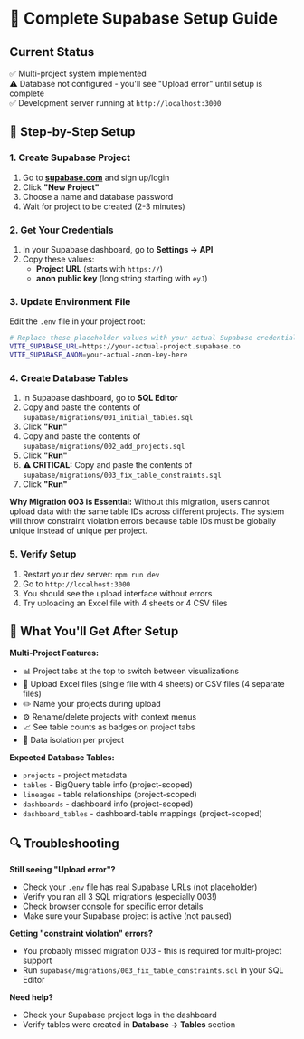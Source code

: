 # 🚀 Complete Supabase Setup Guide

## Current Status
✅ Multi-project system implemented  
⚠️ Database not configured - you'll see "Upload error" until setup is complete  
✅ Development server running at `http://localhost:3000`

## 🔧 Step-by-Step Setup

### 1. Create Supabase Project
1. Go to **[supabase.com](https://supabase.com)** and sign up/login
2. Click **"New Project"**
3. Choose a name and database password
4. Wait for project to be created (2-3 minutes)

### 2. Get Your Credentials
1. In your Supabase dashboard, go to **Settings → API**
2. Copy these values:
   - **Project URL** (starts with `https://`)
   - **anon public key** (long string starting with `eyJ`)

### 3. Update Environment File
Edit the `.env` file in your project root:
```bash
# Replace these placeholder values with your actual Supabase credentials
VITE_SUPABASE_URL=https://your-actual-project.supabase.co
VITE_SUPABASE_ANON=your-actual-anon-key-here
```

### 4. Create Database Tables
1. In Supabase dashboard, go to **SQL Editor**
2. Copy and paste the contents of `supabase/migrations/001_initial_tables.sql`
3. Click **"Run"** 
4. Copy and paste the contents of `supabase/migrations/002_add_projects.sql` 
5. Click **"Run"**
6. **⚠️ CRITICAL:** Copy and paste the contents of `supabase/migrations/003_fix_table_constraints.sql` 
7. Click **"Run"**

**Why Migration 003 is Essential:**
Without this migration, users cannot upload data with the same table IDs across different projects. The system will throw constraint violation errors because table IDs must be globally unique instead of unique per project.

### 5. Verify Setup
1. Restart your dev server: `npm run dev`
2. Go to `http://localhost:3000`
3. You should see the upload interface without errors
4. Try uploading an Excel file with 4 sheets or 4 CSV files

## 🎯 What You'll Get After Setup

**Multi-Project Features:**
- 📊 Project tabs at the top to switch between visualizations
- 📁 Upload Excel files (single file with 4 sheets) or CSV files (4 separate files)
- ✏️ Name your projects during upload
- ⚙️ Rename/delete projects with context menus
- 📈 See table counts as badges on project tabs
- 🔄 Data isolation per project

**Expected Database Tables:**
- `projects` - project metadata
- `tables` - BigQuery table info (project-scoped)  
- `lineages` - table relationships (project-scoped)
- `dashboards` - dashboard info (project-scoped)
- `dashboard_tables` - dashboard-table mappings (project-scoped)

## 🔍 Troubleshooting

**Still seeing "Upload error"?**
- Check your `.env` file has real Supabase URLs (not placeholder)
- Verify you ran all 3 SQL migrations (especially 003!)
- Check browser console for specific error details  
- Make sure your Supabase project is active (not paused)

**Getting "constraint violation" errors?**
- You probably missed migration 003 - this is required for multi-project support
- Run `supabase/migrations/003_fix_table_constraints.sql` in your SQL Editor

**Need help?**
- Check your Supabase project logs in the dashboard
- Verify tables were created in **Database → Tables** section